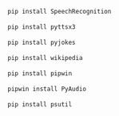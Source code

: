 ```pip install SpeechRecognition```<br><br>
```pip install pyttsx3```<br><br>
```pip install pyjokes```<br><br>
```pip install wikipedia```<br><br>
```pip install pipwin```<br><br>
```pipwin install PyAudio```<br><br>
```pip install psutil```
